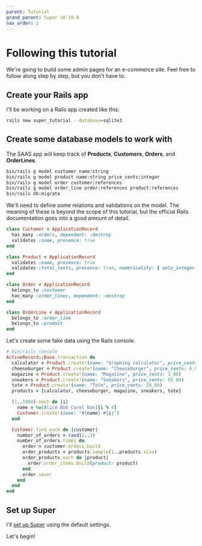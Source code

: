```yaml
---
parent: Tutorial
grand_parent: Super v0.19.0
nav_order: 2
---
```

# Following this tutorial

We're going to build some admin pages for an e-commerce site. Feel free to follow along step by step, but you don't have to.


## Create your Rails app

I'll be working on a Rails app created like this:

```sh
rails new super_tutorial --database=sqlite3
```


## Create some database models to work with

The SAAS app will keep track of **Products**, **Customers**, **Orders**, and **OrderLines**.

```sh
bin/rails g model customer name:string
bin/rails g model product name:string price_cents:integer
bin/rails g model order customer:references
bin/rails g model order_line order:references product:references
bin/rails db:migrate
```

We'll need to define some relations and validations on the model. The meaning of these is beyond the scope of this tutorial, but the official Rails documentation goes into a good amount of detail.

```ruby
class Customer < ApplicationRecord
  has_many :orders, dependent: :destroy
  validates :name, presence: true
end

class Product < ApplicationRecord
  validates :name, presence: true
  validates :total_cents, presence: true, numericality: { only_integer: true, greater_than_or_equal_to: 0 }
end

class Order < ApplicationRecord
  belongs_to :customer
  has_many :order_lines, dependent: :destroy
end

class OrderLine < ApplicationRecord
  belongs_to :order_line
  belongs_to :product
end
```

Let's create some fake data using the Rails console.

```ruby
# bin/rails console
ActiveRecord::Base.transaction do
  calculator = Product.create!(name: "Graphing calculator", price_cents: 100_00)
  cheeseburger = Product.create!(name: "Cheeseburger", price_cents: 6_00)
  magazine = Product.create!(name: "Magazine", price_cents: 3_00)
  sneakers = Product.create!(name: "Sneakers", price_cents: 55_00)
  tote = Product.create!(name: "Tote", price_cents: 20_00)
  products = [calculator, cheeseburger, magazine, sneakers, tote]

  (1..1000).each do |i|
    name = %w[Alice Bob Carol Dan][i % 4]
    Customer.create!(name: "#{name} #{i}")
  end

  Customer.find_each do |customer|
    number_of_orders = rand(1..3)
    number_of_orders.times do
      order = customer.orders.build
      order_products = products.sample(1..products.size)
      order_products.each do |product|
        order.order_items.build(product: product)
      end
      order.save!
    end
  end
end
```


## Set up Super

I'll [set up Super](./installation_and_setup.md) using the default settings.

Let's begin!
